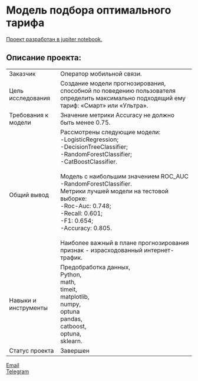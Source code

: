 # Модель подбора оптимального тарифа

[Проект разработан в jupiter notebook.](https://github.com/data-analyst-mr/data_science_projects/blob/main/mobile_tariff/mobil_tarif.ipynb)<br/>

## Описание проекта:
|   |  |
|---------------|-------------------|
|Заказчик| Оператор мобильной связи.|
|Цель исследования| Создание модели прогнозирования, способной по поведению пользователя определить максимально подходящий ему тариф: «Смарт» или «Ультра».|
|Требования к модели| Значение метрики Accuracy не должно быть менее 0.75.|
|Общий вывод|Рассмотрены следующие модели:<br/>-LogisticRegression;<br/>-DecisionTreeClassifier;<br/>-RandomForestClassifier;<br/>-CatBoostClassifier.<br/><br/>Модель с наибольшим значением ROC_AUC -RandomForestClassifier.<br/>Метрики лучшей модели на тестовой выборке:<br/>-Roc-Auc: 0.748;<br/>-Recall: 0.601;<br/>-F1: 0.654;<br/>-Accuracy: 0.805.<br/><br/>Наиболее важный в плане прогнозирования признак - израсходованный интернет-трафик.|
|Навыки и инструменты|Предобработка данных,<br/>Python,<br/>math,<br/>timeit,<br/>matplotlib,<br/>numpy,<br/>optuna<br/>pandas,<br/>catboost,<br/>optuna,<br/>sklearn.|
|Статус проекта| Завершен|


[Email](mailto:mikhail-shestakov-2022@bk.ru)<br/>
[Telegram](https://t.me/mshestakov1)
